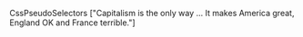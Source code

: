 CssPseudoSelectors
["Capitalism is the only way … It makes America great, England OK and France terrible."]